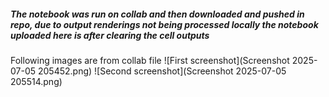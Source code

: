 ##### The notebook was run on collab and then downloaded and pushed in repo, due to output renderings not being processed locally the notebook uploaded here is after clearing the cell outputs
Following images are from collab file
![First screenshot](Screenshot 2025-07-05 205452.png)
![Second screenshot](Screenshot 2025-07-05 205514.png)

